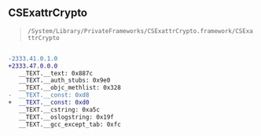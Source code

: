 ## CSExattrCrypto

> `/System/Library/PrivateFrameworks/CSExattrCrypto.framework/CSExattrCrypto`

```diff

-2333.41.0.1.0
+2333.47.0.0.0
   __TEXT.__text: 0x887c
   __TEXT.__auth_stubs: 0x9e0
   __TEXT.__objc_methlist: 0x328
-  __TEXT.__const: 0xd8
+  __TEXT.__const: 0xd0
   __TEXT.__cstring: 0xa5c
   __TEXT.__oslogstring: 0x19f
   __TEXT.__gcc_except_tab: 0xfc

```
